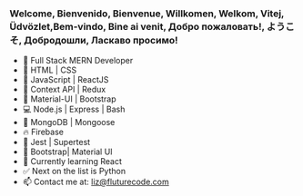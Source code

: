 ### Welcome, Bienvenido, Bienvenue, Willkomen, Welkom, Vitej, Üdvözlet,Bem-vindo, Bine ai venit, Добро пожаловать!, ようこそ, Добродошли, Ласкаво просимо!

- 💪  Full Stack MERN Developer
- 👾  HTML | CSS 
- 🐒  JavaScript | ReactJS
- 🌴  Context API | Redux
- 🔮  Material-UI | Bootstrap
- 💻  Node.js | Express | Bash
- 🦊  MongoDB | Mongoose
- 🔥  Firebase
- 🚀  Jest | Supertest
- 🌷  Bootstrap| Material UI
- 🍎  Currently learning React
- ✅  Next on the list is Python
- 📫  Contact me at: liz@fluturecode.com
